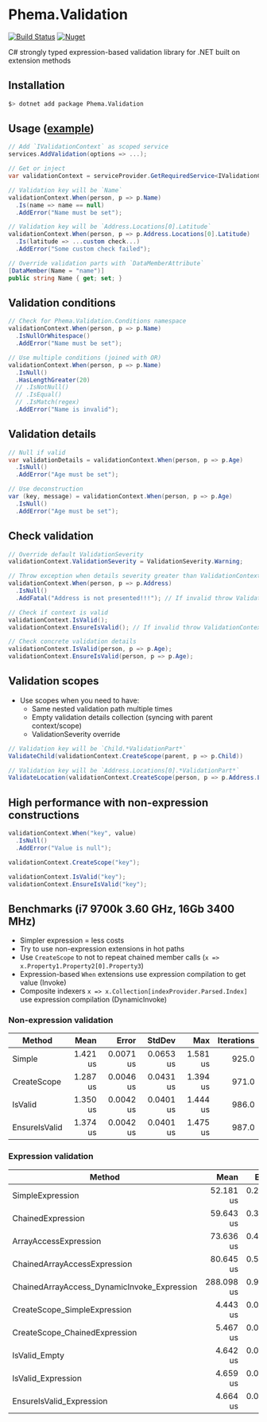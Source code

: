 # Phema.Validation

[![Build Status](https://cloud.drone.io/api/badges/phema-team/Phema.Validation/status.svg)](https://cloud.drone.io/phema-team/Phema.Validation)
[![Nuget](https://img.shields.io/nuget/v/Phema.Validation.svg)](https://www.nuget.org/packages/Phema.Validation)

C# strongly typed expression-based validation library for .NET built on extension methods

## Installation

```bash
$> dotnet add package Phema.Validation
```

## Usage ([example](https://github.com/phema-team/Phema.Validation/blob/master/examples/Phema.Validation.Example/Orders/ExampleOrdersController.cs))

```csharp
// Add `IValidationContext` as scoped service
services.AddValidation(options => ...);

// Get or inject
var validationContext = serviceProvider.GetRequiredService<IValidationContext>();

// Validation key will be `Name`
validationContext.When(person, p => p.Name)
  .Is(name => name == null)
  .AddError("Name must be set");

// Validation key will be `Address.Locations[0].Latitude`
validationContext.When(person, p => p.Address.Locations[0].Latitude)
  .Is(latitude => ...custom check...)
  .AddError("Some custom check failed");

// Override validation parts with `DataMemberAttribute`
[DataMember(Name = "name")]
public string Name { get; set; }
```

## Validation conditions

```csharp
// Check for Phema.Validation.Conditions namespace
validationContext.When(person, p => p.Name)
  .IsNullOrWhitespace()
  .AddError("Name must be set");

// Use multiple conditions (joined with OR)
validationContext.When(person, p => p.Name)
  .IsNull()
  .HasLengthGreater(20)
  // .IsNotNull()
  // .IsEqual()
  // .IsMatch(regex)
  .AddError("Name is invalid");
```

## Validation details

```csharp
// Null if valid
var validationDetails = validationContext.When(person, p => p.Age)
  .IsNull()
  .AddError("Age must be set");

// Use deconstruction
var (key, message) = validationContext.When(person, p => p.Age)
  .IsNull()
  .AddError("Age must be set");
```

## Check validation

```csharp
// Override default ValidationSeverity
validationContext.ValidationSeverity = ValidationSeverity.Warning;

// Throw exception when details severity greater than ValidationContext.ValidationSeverity
validationContext.When(person, p => p.Address)
  .IsNull()
  .AddFatal("Address is not presented!!!"); // If invalid throw ValidationConditionException

// Check if context is valid
validationContext.IsValid();
validationContext.EnsureIsValid(); // If invalid throw ValidationContextException

// Check concrete validation details
validationContext.IsValid(person, p => p.Age);
validationContext.EnsureIsValid(person, p => p.Age);
```

## Validation scopes

- Use scopes when you need to have:
  - Same nested validation path multiple times
  - Empty validation details collection (syncing with parent context/scope)
  - ValidationSeverity override

```csharp
// Validation key will be `Child.*ValidationPart*`
ValidateChild(validationContext.CreateScope(parent, p => p.Child))

// Validation key will be `Address.Locations[0].*ValidationPart*`
ValidateLocation(validationContext.CreateScope(person, p => p.Address.Locations[0]))
```

## High performance with non-expression constructions

```csharp
validationContext.When("key", value)
  .IsNull()
  .AddError("Value is null");

validationContext.CreateScope("key");

validationContext.IsValid("key");
validationContext.EnsureIsValid("key");
```

## Benchmarks (i7 9700k 3.60 GHz, 16Gb 3400 MHz)

- Simpler expression = less costs
- Try to use non-expression extensions in hot paths
- Use `CreateScope` to not to repeat chained member calls (`x => x.Property1.Property2[0].Property3`)
- Expression-based `When` extensions use expression compilation to get value (Invoke)
- Composite indexers `x => x.Collection[indexProvider.Parsed.Index]` use expression compilation (DynamicInvoke)

### Non-expression validation

|        Method |     Mean |     Error |    StdDev |      Max | Iterations |
|-------------- |---------:|----------:|----------:|---------:|-----------:|
|        Simple | 1.421 us | 0.0071 us | 0.0653 us | 1.581 us |      925.0 |
|   CreateScope | 1.287 us | 0.0046 us | 0.0431 us | 1.394 us |      971.0 |
|       IsValid | 1.350 us | 0.0042 us | 0.0401 us | 1.444 us |      986.0 |
| EnsureIsValid | 1.374 us | 0.0042 us | 0.0401 us | 1.475 us |      987.0 |

### Expression validation

|                                      Method |       Mean |     Error |    StdDev |        Max | Iterations |
|-------------------------------------------- |-----------:|----------:|----------:|-----------:|-----------:|
|                            SimpleExpression |  52.181 us | 0.2692 us | 2.5770 us |  60.106 us |      998.0 |
|                           ChainedExpression |  59.643 us | 0.3316 us | 3.1521 us |  68.800 us |      984.0 |
|                       ArrayAccessExpression |  73.636 us | 0.4902 us | 4.6804 us |  89.787 us |      993.0 |
|                ChainedArrayAccessExpression |  80.645 us | 0.5602 us | 5.3484 us |  98.931 us |      993.0 |
| ChainedArrayAccess_DynamicInvoke_Expression | 288.098 us | 0.9826 us | 9.3864 us | 317.175 us |      994.0 |
|                CreateScope_SimpleExpression |   4.443 us | 0.0156 us | 0.1469 us |   4.838 us |      965.0 |
|               CreateScope_ChainedExpression |   5.467 us | 0.0301 us | 0.2849 us |   6.237 us |      973.0 |
|                               IsValid_Empty |   4.642 us | 0.0241 us | 0.2275 us |   5.275 us |      970.0 |
|                          IsValid_Expression |   4.659 us | 0.0192 us | 0.1826 us |   5.138 us |      982.0 |
|                    EnsureIsValid_Expression |   4.664 us | 0.0262 us | 0.2496 us |   5.450 us |      991.0 |
